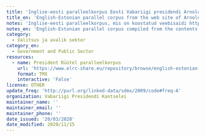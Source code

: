 ```yaml
---
title: 'Inglise-eesti paralleelkorpus Eesti Vabariigi presidendi Arnold Rüütli veebisaidilt 2001-2006'
title_en: 'English-Estonian parallel corpus from the web site of Arnold Rüütel, President of the Republic of Estonia, 2001-2006'
notes: 'Inglise-eesti paralleelkorpus, mis on koostatud veebisaidi https://vp2001-2006.president.ee/et/ sisust'
notes_en: 'English-Estonian parallel corpus compiled from the contents of web site https://vp2001-2006.president.ee/en/'
category:
  - Valitsus ja avalik sektor
category_en:
  - Government and Public Sector
resources:
  - name: President Rüütel paralleelkorpus
    url: 'https://www.elrc-share.eu/repository/browse/english-estonian-parallel-corpus-from-the-web-site-of-arnold-ruutel-president-of-the-republic-of-estonia-2001-2006/a4692c92e67611e8b7d400155d026706c8e00f8987e0432e95118cd32b2ec10f/'
    format: TMX
    interactive: 'False'
license: OTHER
update_freq: 'http://purl.org/linked-data/sdmx/2009/code#freq-A'
organization: Vabariigi Presidendi Kantselei
maintainer_name: ''
maintainer_email: ''
maintainer_phone: ''
date_issued: '20/03/2020'
date_modified: 2020/11/15
---
```

